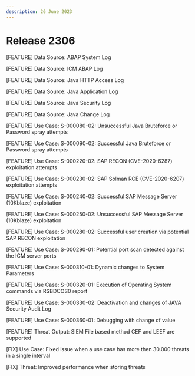 ```yaml
---
description: 26 June 2023
---
```


# Release 2306

\[FEATURE] Data Source: ABAP System Log

\[FEATURE] Data Source: ICM ABAP Log

\[FEATURE] Data Source: Java HTTP Access Log

\[FEATURE] Data Source: Java Application Log

\[FEATURE] Data Source: Java Security Log

\[FEATURE] Data Source: Java Change Log

\[FEATURE] Use Case: S-000080-02: Unsuccessful Java Bruteforce or Password spray attempts

\[FEATURE] Use Case: S-000090-02: Successful Java Bruteforce or Password spray attempts

\[FEATURE] Use Case: S-000220-02: SAP RECON (CVE-2020-6287) exploitation attempts

\[FEATURE] Use Case: S-000230-02: SAP Solman RCE (CVE-2020-6207) exploitation attempts

\[FEATURE] Use Case: S-000240-02: Successful SAP Message Server (10Kblaze) exploitation

\[FEATURE] Use Case: S-000250-02: Unsuccessful SAP Message Server (10Kblaze) exploitation

\[FEATURE] Use Case: S-000280-02: Successful user creation via potential SAP RECON exploitation

\[FEATURE] Use Case: S-000290-01: Potential port scan detected against the ICM server ports

\[FEATURE] Use Case: S-000310-01: Dynamic changes to System Parameters

\[FEATURE] Use Case: S-000320-01: Execution of Operating System commands via RSBDCOS0 report

\[FEATURE] Use Case: S-000330-02: Deactivation and changes of JAVA Security Audit Log

\[FEATURE] Use Case: S-000360-01: Debugging with change of value

\[FEATURE] Threat Output: SIEM File based method CEF and LEEF are supported

\[FIX] Use Case: Fixed issue when a use case has more then 30.000 threats in a single interval

\[FIX] Threat: Improved performance when storing threats
